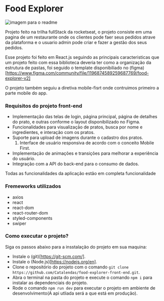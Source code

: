# Food Explorer

![imagem para o readme](https://github.com/Catalendas/food-explorer-front-end/assets/82763928/f8d5d86c-f50b-4c8b-84b2-08e1a0cf8a04)

Projeto feito na trilha fullStack da rocketseat, o projeto consiste em uma pagina de um restaurante onde os clientes pode faer seus pedidos atrave da plataforma e o usuario admin pode criar e fazer a gestão dos seus pedidos.

Esse projeto foi feito em React.js seguindo as principais caracteristicas que um projeto feito com essa biblioteca deveria ter como a organização da estrutura de pastas, foi seguido o template disponibiliado no (figma)[https://www.figma.com/community/file/1196874589259687769/food-explorer-v2]

O projeto também seguiu a diretiva mobile-fisrt onde contruimos primeiro a parte mobile do app.

### Requisitos do projeto front-end

 - Implementação das telas de login, página principal, página de detalhes do prato, e outras conforme o layout disponibilizado no Figma.
 - Funcionalidades para visualização de pratos, busca por nome e ingredientes, e interação com os pratos.
 - Suporte para upload de imagens durante o cadastro dos pratos.
    1. Interface de usuário responsiva de acordo com o conceito Mobile First.
 - Implementação de animações e transições para melhorar a experiência do usuário.
 - Integração com a API do back-end para o consumo de dados.

Todas as funcionalidades da aplicação estão em completa funcionalidade

### Fremeworks utilizados

  - axios
  - react
  - react-dom
  - react-router-dom
  - styled-components
  - swiper

### Como executar o projeto? 

Siga os passos abaixo para a insstalação do projeto em sua maquina:

- Instale o (git)[https://git-scm.com/].
- Instale o (Node.js)[https://nodejs.org/en].
- Clone o repositório do projeto com o comando ``git clone https://github.com/Catalendas/food-explorer-front-end.git``.
- Abra o terminal na pasta do projeto e execute o comando ``npm i`` para instalar as dependenciais do projeto.
- Rode o comando ``npm run dev`` para executar o projeto em ambiente de desenvolvimento(A api utliada será a que está em produção).






